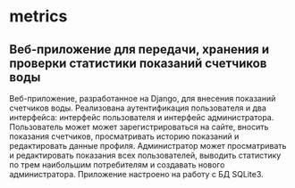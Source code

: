 # metrics
## Веб-приложение для передачи, хранения и проверки статистики показаний счетчиков воды
Веб-приложение, разработанное на Django, для внесения показаний счетчиков воды. Реализована аутентификация пользователя и два интерфейса: интерфейс пользователя и интерфейс администратора. Пользователь может может зарегистрироваться на сайте, вносить показания счетчиков, просматривать историю показаний и редактировать данные профиля. Администратор может просматривать и редактировать показания всех пользователей, выводить статистику по трем наибольшим потребителям и создавать нового администратора. Приложение настроено на работу с БД SQLite3.
